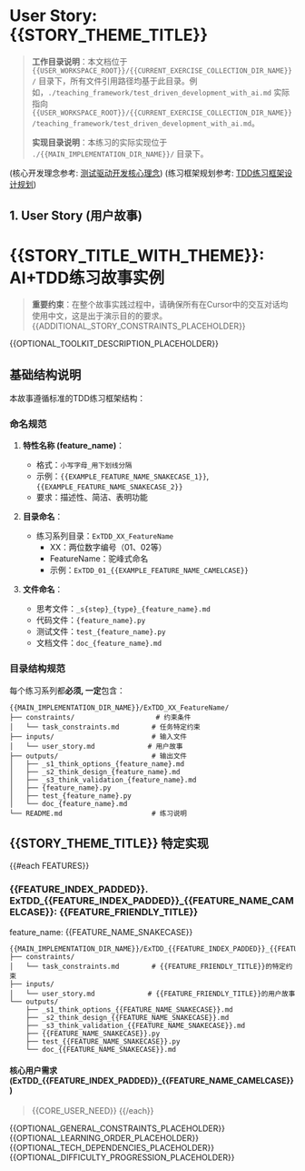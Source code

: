 # User Story: {{STORY_THEME_TITLE}}

> **工作目录说明**：本文档位于 `{{USER_WORKSPACE_ROOT}}/{{CURRENT_EXERCISE_COLLECTION_DIR_NAME}}/` 目录下，所有文件引用路径均基于此目录。例如，`./teaching_framework/test_driven_development_with_ai.md` 实际指向 `{{USER_WORKSPACE_ROOT}}/{{CURRENT_EXERCISE_COLLECTION_DIR_NAME}}/teaching_framework/test_driven_development_with_ai.md`。
>
> **实现目录说明**：本练习的实际实现位于 `./{{MAIN_IMPLEMENTATION_DIR_NAME}}/` 目录下。

(核心开发理念参考: [测试驱动开发核心理念](./teaching_framework/test_driven_development_with_ai.md))
(练习框架规划参考: [TDD练习框架设计规划](./teaching_framework/planning_tdd_exercise.md))

## 1. User Story (用户故事)

# {{STORY_TITLE_WITH_THEME}}: AI+TDD练习故事实例

> **重要约束**：在整个故事实践过程中，请确保所有在Cursor中的交互对话均使用中文，这是出于演示目的的要求。
> {{ADDITIONAL_STORY_CONSTRAINTS_PLACEHOLDER}}

{{OPTIONAL_TOOLKIT_DESCRIPTION_PLACEHOLDER}}

## 基础结构说明

本故事遵循标准的TDD练习框架结构：

### 命名规范

1.  **特性名称 (feature_name)**：
    *   格式：`小写字母_用下划线分隔`
    *   示例：`{{EXAMPLE_FEATURE_NAME_SNAKECASE_1}}`, `{{EXAMPLE_FEATURE_NAME_SNAKECASE_2}}`
    *   要求：描述性、简洁、表明功能

2.  **目录命名**：
    *   练习系列目录：`ExTDD_XX_FeatureName`
        *   XX：两位数字编号（01、02等）
        *   FeatureName：驼峰式命名
        *   示例：`ExTDD_01_{{EXAMPLE_FEATURE_NAME_CAMELCASE}}`

3.  **文件命名**：
    *   思考文件：`_s{step}_{type}_{feature_name}.md`
    *   代码文件：`{feature_name}.py`
    *   测试文件：`test_{feature_name}.py`
    *   文档文件：`doc_{feature_name}.md`

### 目录结构规范

每个练习系列都**必须, 一定**包含：

```
{{MAIN_IMPLEMENTATION_DIR_NAME}}/ExTDD_XX_FeatureName/
├── constraints/                    # 约束条件
│   └── task_constraints.md        # 任务特定约束
├── inputs/                        # 输入文件
│   └── user_story.md             # 用户故事
├── outputs/                       # 输出文件
│   ├── _s1_think_options_{feature_name}.md
│   ├── _s2_think_design_{feature_name}.md
│   ├── _s3_think_validation_{feature_name}.md
│   ├── {feature_name}.py
│   ├── test_{feature_name}.py
│   └── doc_{feature_name}.md
└── README.md                      # 练习说明
```

## {{STORY_THEME_TITLE}} 特定实现

{{#each FEATURES}}
### {{FEATURE_INDEX_PADDED}}. ExTDD_{{FEATURE_INDEX_PADDED}}_{{FEATURE_NAME_CAMELCASE}}: {{FEATURE_FRIENDLY_TITLE}}

feature_name: {{FEATURE_NAME_SNAKECASE}}

```
{{MAIN_IMPLEMENTATION_DIR_NAME}}/ExTDD_{{FEATURE_INDEX_PADDED}}_{{FEATURE_NAME_CAMELCASE}}/
├── constraints/
│   └── task_constraints.md        # {{FEATURE_FRIENDLY_TITLE}}的特定约束
├── inputs/
│   └── user_story.md             # {{FEATURE_FRIENDLY_TITLE}}的用户故事
└── outputs/
    ├── _s1_think_options_{{FEATURE_NAME_SNAKECASE}}.md
    ├── _s2_think_design_{{FEATURE_NAME_SNAKECASE}}.md
    ├── _s3_think_validation_{{FEATURE_NAME_SNAKECASE}}.md
    ├── {{FEATURE_NAME_SNAKECASE}}.py
    ├── test_{{FEATURE_NAME_SNAKECASE}}.py
    └── doc_{{FEATURE_NAME_SNAKECASE}}.md
```

#### 核心用户需求 (ExTDD_{{FEATURE_INDEX_PADDED}}_{{FEATURE_NAME_CAMELCASE}})
> {{CORE_USER_NEED}}
{{/each}}

{{OPTIONAL_GENERAL_CONSTRAINTS_PLACEHOLDER}}
{{OPTIONAL_LEARNING_ORDER_PLACEHOLDER}}
{{OPTIONAL_TECH_DEPENDENCIES_PLACEHOLDER}}
{{OPTIONAL_DIFFICULTY_PROGRESSION_PLACEHOLDER}} 